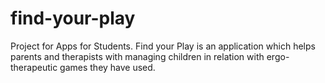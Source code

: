 find-your-play
==============

Project for Apps for Students. Find your Play is an application which helps parents and therapists with managing children in relation with ergo-therapeutic games they have used.
